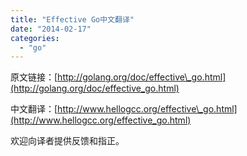 ```yaml
---
title: "Effective Go中文翻译"
date: "2014-02-17"
categories: 
  - "go"
---
```


原文链接：[http://golang.org/doc/effective\_go.html](http://golang.org/doc/effective_go.html)

中文翻译：[http://www.hellogcc.org/effective\_go.html](http://www.hellogcc.org/effective_go.html)

欢迎向译者提供反馈和指正。
